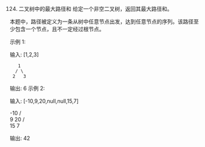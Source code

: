 124. 二叉树中的最大路径和
给定一个非空二叉树，返回其最大路径和。

本题中，路径被定义为一条从树中任意节点出发，达到任意节点的序列。该路径至少包含一个节点，且不一定经过根节点。

示例 1:

输入: [1,2,3]

       1
      / \
     2   3

输出: 6
示例 2:

输入: [-10,9,20,null,null,15,7]

   -10
   / \
  9  20
    /  \
   15   7

输出: 42
